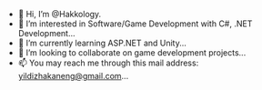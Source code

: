 - 👋 Hi, I’m @Hakkology.
- 👀 I’m interested in Software/Game Development with C#, .NET Development...
- 🌱 I’m currently learning ASP.NET and Unity...
- 💞️ I’m looking to collaborate on game development projects...
- 📫 You may reach me through this mail address: yildizhakaneng@gmail.com...

<!---
Hakkology/Hakkology is a ✨ special ✨ repository because its `README.md` (this file) appears on your GitHub profile.
You can click the Preview link to take a look at your changes.
--->
